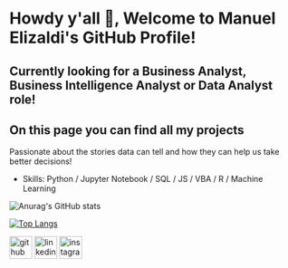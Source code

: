 # Howdy y'all 👋, Welcome to Manuel Elizaldi's GitHub Profile!
## Currently looking for a Business Analyst, Business Intelligence Analyst or Data Analyst role!

## On this page you can find all my projects
Passionate about the stories data can tell and how they can help us take better decisions! 
- Skills: Python / Jupyter Notebook / SQL / JS / VBA / R / Machine Learning


![Anurag's GitHub stats](https://github-readme-stats-sigma-five.vercel.app/api/top-langs/?username=ManuelElizaldi&show_icons=true&theme=react)

[![Top Langs](https://github-readme-stats.vercel.app/api/top-langs/?username=ManuelElizaldi&layout=compact)](https://github.com/ManuelElizaldi/github-readme-stats)

[<img src='https://cdn.jsdelivr.net/npm/simple-icons@3.0.1/icons/github.svg' alt='github' height='40'>](https://github.com/ManuelElizaldi)  [<img src='https://camo.githubusercontent.com/664c2de311e644ef2d6645d7ddcdc8923413ace85efa19b0dacbd08826b08297/68747470733a2f2f7265732e636c6f7564696e6172792e636f6d2f696d706f7274646174612f696d6167652f75706c6f61642f76313539353031323335342f6c696e6b6564696e5f7439716977792e706e67' alt='linkedin' height='40'>](https://www.linkedin.com/in/manuelelizaldi/)  [<img src='https://external-content.duckduckgo.com/iu/?u=https%3A%2F%2Fupload.wikimedia.org%2Fwikipedia%2Fcommons%2Fthumb%2Fe%2Fe7%2FInstagram_logo_2016.svg%2F1200px-Instagram_logo_2016.svg.png&f=1&nofb=1' alt='instagram' height='40'>](https://www.instagram.com/manuelizaldi/)

